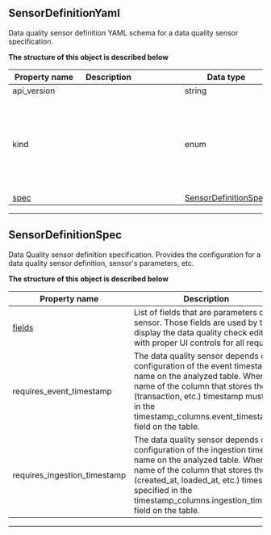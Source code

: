 
## SensorDefinitionYaml  
Data quality sensor definition YAML schema for a data quality sensor specification.  
  








**The structure of this object is described below**  
  
|&nbsp;Property&nbsp;name&nbsp;|&nbsp;Description&nbsp;&nbsp;&nbsp;&nbsp;&nbsp;&nbsp;&nbsp;&nbsp;&nbsp;&nbsp;&nbsp;&nbsp;&nbsp;&nbsp;&nbsp;&nbsp;&nbsp;&nbsp;&nbsp;&nbsp;&nbsp;|&nbsp;Data&nbsp;type&nbsp;|&nbsp;Enum&nbsp;values&nbsp;|&nbsp;Default&nbsp;value&nbsp;|&nbsp;Sample&nbsp;values&nbsp;|
|---------------|---------------------------------|-----------|-------------|---------------|---------------|
|api_version||string| | | |
|kind||enum|table<br/>dashboards<br/>source<br/>sensor<br/>check<br/>rule<br/>file_index<br/>settings<br/>provider_sensor<br/>| | |
|[spec](#sensordefinitionspec)||[SensorDefinitionSpec](#sensordefinitionspec)| | | |









___  

## SensorDefinitionSpec  
Data Quality sensor definition specification. Provides the configuration for a data quality sensor definition, sensor&#x27;s parameters, etc.  
  








**The structure of this object is described below**  
  
|&nbsp;Property&nbsp;name&nbsp;|&nbsp;Description&nbsp;&nbsp;&nbsp;&nbsp;&nbsp;&nbsp;&nbsp;&nbsp;&nbsp;&nbsp;&nbsp;&nbsp;&nbsp;&nbsp;&nbsp;&nbsp;&nbsp;&nbsp;&nbsp;&nbsp;&nbsp;|&nbsp;Data&nbsp;type&nbsp;|&nbsp;Enum&nbsp;values&nbsp;|&nbsp;Default&nbsp;value&nbsp;|&nbsp;Sample&nbsp;values&nbsp;|
|---------------|---------------------------------|-----------|-------------|---------------|---------------|
|[fields](#parameterdefinitionslistspec)|List of fields that are parameters of a custom sensor. Those fields are used by the DQO UI to display the data quality check editing screens with proper UI controls for all required fields.|[ParameterDefinitionsListSpec](#parameterdefinitionslistspec)| | | |
|requires_event_timestamp|The data quality sensor depends on the configuration of the event timestamp column name on the analyzed table. When true, the name of the column that stores the event (transaction, etc.) timestamp must be specified in the timestamp_columns.event_timestamp_column field on the table.|boolean| | | |
|requires_ingestion_timestamp|The data quality sensor depends on the configuration of the ingestion timestamp column name on the analyzed table. When true, the name of the column that stores the ingestion (created_at, loaded_at, etc.) timestamp must be specified in the timestamp_columns.ingestion_timestamp_column field on the table.|boolean| | | |









___  

